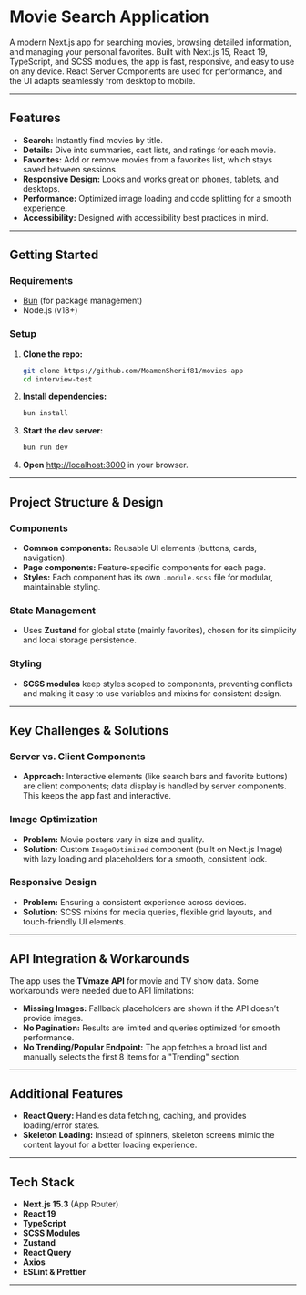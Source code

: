 # Movie Search Application

A modern Next.js app for searching movies, browsing detailed information, and managing your personal favorites. Built with Next.js 15, React 19, TypeScript, and SCSS modules, the app is fast, responsive, and easy to use on any device. React Server Components are used for performance, and the UI adapts seamlessly from desktop to mobile.

---

## Features

- **Search:** Instantly find movies by title.
- **Details:** Dive into summaries, cast lists, and ratings for each movie.
- **Favorites:** Add or remove movies from a favorites list, which stays saved between sessions.
- **Responsive Design:** Looks and works great on phones, tablets, and desktops.
- **Performance:** Optimized image loading and code splitting for a smooth experience.
- **Accessibility:** Designed with accessibility best practices in mind.

---

## Getting Started

### Requirements

- [Bun](https://bun.sh/) (for package management)
- Node.js (v18+)

### Setup

1. **Clone the repo:**

    ```bash
    git clone https://github.com/MoamenSherif81/movies-app
    cd interview-test
    ```

2. **Install dependencies:**

    ```bash
    bun install
    ```

3. **Start the dev server:**

    ```bash
    bun run dev
    ```

4. **Open** [http://localhost:3000](http://localhost:3000) in your browser.

---

## Project Structure & Design

### Components

- **Common components:** Reusable UI elements (buttons, cards, navigation).
- **Page components:** Feature-specific components for each page.
- **Styles:** Each component has its own `.module.scss` file for modular, maintainable styling.

### State Management

- Uses **Zustand** for global state (mainly favorites), chosen for its simplicity and local storage persistence.

### Styling

- **SCSS modules** keep styles scoped to components, preventing conflicts and making it easy to use variables and mixins for consistent design.

---

## Key Challenges & Solutions

### Server vs. Client Components

- **Approach:** Interactive elements (like search bars and favorite buttons) are client components; data display is handled by server components. This keeps the app fast and interactive.

### Image Optimization

- **Problem:** Movie posters vary in size and quality.
- **Solution:** Custom `ImageOptimized` component (built on Next.js Image) with lazy loading and placeholders for a smooth, consistent look.

### Responsive Design

- **Problem:** Ensuring a consistent experience across devices.
- **Solution:** SCSS mixins for media queries, flexible grid layouts, and touch-friendly UI elements.

---

## API Integration & Workarounds

The app uses the **TVmaze API** for movie and TV show data. Some workarounds were needed due to API limitations:

- **Missing Images:** Fallback placeholders are shown if the API doesn’t provide images.
- **No Pagination:** Results are limited and queries optimized for smooth performance.
- **No Trending/Popular Endpoint:** The app fetches a broad list and manually selects the first 8 items for a "Trending" section.

---

## Additional Features

- **React Query:** Handles data fetching, caching, and provides loading/error states.
- **Skeleton Loading:** Instead of spinners, skeleton screens mimic the content layout for a better loading experience.

---

## Tech Stack

- **Next.js 15.3** (App Router)
- **React 19**
- **TypeScript**
- **SCSS Modules**
- **Zustand**
- **React Query**
- **Axios**
- **ESLint & Prettier**

---
